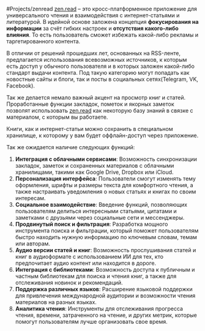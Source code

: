 #Projects/zenread
[zen.read](http://zen.read) – это кросс-платформенное приложение для универсального чтения и взаимодействия с интернет-статьями и литературой. В идейной основе заложена концепция **фокусирования на информации** за счёт гибких настроек и **отсутствия какого-либо влияния**. То есть пользователь сможет избежать какой-либо рекламы и таргетированного контента.

В отличии от решений прошедших лет, основанных на RSS-ленте, предлагается использования всевозможных источников, к которым есть доступ у обычного пользователя и в которых заложен какой-либо стандарт выдачи контента. Под такую категорию могут попадать как новостные сайты и блоги, так и посты в социальных сетях(Telegram, VK, Facebook).

Так же делается немало важный акцент на просмотр книг и статей. Проработанные функции закладок, пометок и якорных заметок позволят использовать [zen.read](http://zen.read) как некоторую базу знаний в связке с материалом, с которым вы работаете.

Книги, как и интернет-статьи можно сохранить в специальном хранилище, к которому у вам будет оффлайн-доступ через приложение.

Так же ожидается наличие следующих функций:

1. **Интеграция с облачными сервисами**: Возможность синхронизации закладок, заметок и сохраненных материалов с облачными хранилищами, такими как Google Drive, Dropbox или iCloud.
2. **Персонализация интерфейса**: Пользователи смогут изменять тему оформления, шрифты и размеры текста для комфортного чтения, а также настраивать уведомления о новых статьях и книгах по своим интересам.
3. **Социальное взаимодействие**: Введение функций, позволяющих пользователям делиться интересными статьями, цитатами и заметками с друзьями через социальные сети и мессенджеры.
4. **Продвинутый поиск и фильтрация**: Разработка мощного инструмента поиска и фильтрации, который поможет пользователям быстро находить нужную информацию по ключевым словам, темам или авторам.
5. **Аудио версии статей и книг**: Возможность прослушивания статей и книг в аудиоформате с использованием ИИ для тех, кто предпочитает аудио контент или находится в дороге.
6. **Интеграция с библиотеками**: Возможность доступа к публичным и частным библиотекам для поиска и чтения книг, а также для отслеживания новинок и рекомендаций.
7. **Поддержка различных языков**: Расширение языковой поддержки для привлечения международной аудитории и возможности чтения материалов на разных языках.
8. **Аналитика чтения**: Инструменты для отслеживания прогресса чтения, времени, затраченного на чтение, и других метрик, которые помогут пользователям лучше организовать свое время.